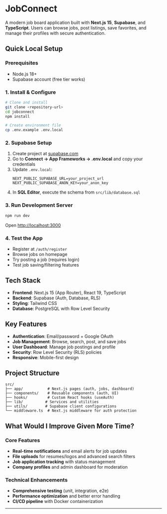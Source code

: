 # JobConnect

A modern job board application built with **Next.js 15**, **Supabase**, and **TypeScript**. Users can browse jobs, post listings, save favorites, and manage their profiles with secure authentication.

## Quick Local Setup

### Prerequisites
- Node.js 18+
- Supabase account (free tier works)

### 1. Install & Configure
```bash
# Clone and install
git clone <repository-url>
cd jobconnect
npm install

# Create environment file
cp .env.example .env.local
```

### 2. Supabase Setup
1. Create project at [supabase.com](https://supabase.com)
2. Go to **Connect → App Frameworks -> .env.local** and copy your credentials
3. Update `.env.local`:
   ```env
   NEXT_PUBLIC_SUPABASE_URL=your_project_url
   NEXT_PUBLIC_SUPABASE_ANON_KEY=your_anon_key
   ```
4. In **SQL Editor**, execute the schema from `src/lib/database.sql`

### 3. Run Development Server
```bash
npm run dev
```
Open [http://localhost:3000](http://localhost:3000)

### 4. Test the App
- Register at `/auth/register`
- Browse jobs on homepage
- Try posting a job (requires login)
- Test job saving/filtering features

## Tech Stack

- **Frontend**: Next.js 15 (App Router), React 19, TypeScript
- **Backend**: Supabase (Auth, Database, RLS)
- **Styling**: Tailwind CSS
- **Database**: PostgreSQL with Row Level Security

## Key Features

- **Authentication**: Email/password + Google OAuth
- **Job Management**: Browse, search, post, and save jobs
- **User Dashboard**: Manage job postings and profile
- **Security**: Row Level Security (RLS) policies
- **Responsive**: Mobile-first design

## Project Structure

```
src/
├── app/           # Next.js pages (auth, jobs, dashboard)
├── components/    # Reusable components (auth, UI)
├── hooks/         # Custom React hooks (useAuth)
├── lib/          # Services and utilities
├── utils/        # Supabase client configurations
└── middleware.ts  # Next.js middleware for auth protection
```

## What Would I Improve Given More Time?

### Core Features
- **Real-time notifications** and email alerts for job updates
- **File uploads** for resumes/logos and advanced search filters
- **Job application tracking** with status management
- **Company profiles** and admin dashboard for moderation

### Technical Enhancements
- **Comprehensive testing** (unit, integration, e2e)
- **Performance optimization** and better error handling
- **CI/CD pipeline** with Docker containerization

---

